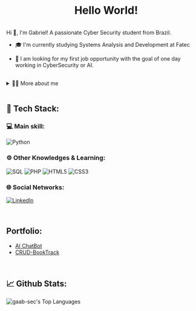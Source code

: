 <!--título-->
<div id="user-content-toc">
  <ul align="center">
    <summary><h1 style="display: inline-block">Hello World!</h1></summary>
</div>

<!-- Presentation -->
<p>
  Hi 👋, I'm Gabriel!
  A passionate Cyber Security student from Brazil.

  - 🎓 I'm currently studying Systems Analysis and Development at Fatec

  - 🔭 I am looking for my first job opportunity with the goal of one day working in CyberSecurity or AI.
</p>

<br>

<!-- Dropdown -->
<details>
  <summary>👨‍💻 More about me</summary>

  - 💬 I am 18 years old, currently living in Brazil. I speak intermediate English and have experience with Python, Linux, and SQL. Although I have not yet had a job, I am actively seeking an internship opportunity to gain professional experience. My goal is to build a career in Cybersecurity or AI, and ideally, work with both fields in the future.

  - ⚡ I enjoy reading books, playing games, watching movies, and exercising. I believe these activities help me develop a broader perspective and improve my problem-solving skills, which are essential for my work in technology. :)
</details>

<br>

<h2>🚀 Tech Stack:</h2> 
<!-- Skills: Main skills -->
  <div style="flex-basis: 48%;">
    <h3>💻  Main skill: </h3>
    <img align="center" alt="Python" src="https://img.shields.io/badge/Python-14354C?style=for-the-badge&logo=python&logoColor=white">
  </div>

<!-- Skills: Other Knowledge -->
  <div style="flex-basis: 48%;">
    <h3>⚙️  Other Knowledges & Learning: </h3>
    <img align="center" alt="SQL" src="https://img.shields.io/badge/Mysql-E95420?style=for-the-badge&logo=Mysql&logoColor=white">
    <img align="center" alt="PHP" src="https://img.shields.io/badge/PHP-777BB4?style=for-the-badge&logo=php&logoColor=white">
    <img align="center" alt="HTML5" src="https://img.shields.io/badge/HTML5-E34F26?style=for-the-badge&logo=html5&logoColor=white">
    <img align="center" alt="CSS3" src="https://img.shields.io/badge/CSS3-1572B6?style=for-the-badge&logo=css3&logoColor=white">
  </div>

  
  <h3>🌐  Social Networks: </h3>
  
  [![LinkedIn](https://img.shields.io/badge/LinkedIn-0077B5?style=for-the-badge&logo=linkedin&logoColor=white)](https://www.linkedin.com/in/gabriel-oldrado/)

<br>

<!-- Portfolio -->

## Portfolio:
- [AI ChatBot](https://github.com/gaab-sec/AI-ChatBot)
- [CRUD-BookTrack](https://github.com/gaab-sec/Projeto_BookTrack)

<!--
- [Exploratory Data Analysis](https://github.com/VariableBee/EDA_Loggi)
- [Interactive Data Visualization](https://github.com/VariableBee/COVID_19_DASHBOARD)
- [Data Querying and Analysis](https://github.com/VariableBee/AWS_Athena_Queries)
- [Client Registry System](https://github.com/VariableBee/Cartorio)
-->

<br>

<h2>📈 Github Stats:</h2>

<!-- GithubStats -->
![gaab-sec's Top Languages](https://github-readme-stats.vercel.app/api/top-langs/?username=gaab-sec&theme=gotham&show_icons=true&hide_border=false&layout=compact)


<!-- GIF -->
<!-- 
<p align="left">
  <img align="center" src="https://github.com/VariableBee/VariableBee/assets/77739311/4e9f41af-6b57-49a7-b15a-74322e96b4d7" alt="Imagem">
</p>
-->

